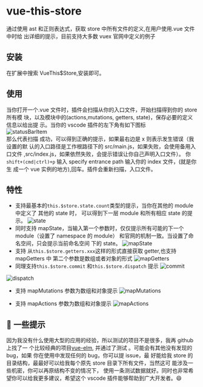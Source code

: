 # vue-this-store

通过使用 ast 和正则表达式，获取 store 中所有文件的定义,在用户使用.vue 文件中时给
出详细的提示，目前支持大多数 vuex 官网中定义的例子

## 安装

在扩展中搜索 VueThis\$Store,安装即可。

## 使用

当你打开一个.vue 文件时，插件会扫描从你的入口文件，开始扫描得到你的 store 所有模
块，以及模块中的(actions,mutations, getters, state)，保存必要的定义信息以给出提
示。当你的 vscode 插件的左下角有如下图标  
![statusBarItem](http://vue-this-store.test.upcdn.net/statusBarItem.jpg)  
那么代表扫描 成功，可以得到正确的提示，如果最右边是 x 则表示发生错误（我设置的默
认的入口路径是工作根路径下的 src/main.js，如果失败，会使用备用入口文件
,src/index.js，如果依然失败，会提示错误让你自己声明入口文件）。
你`shift+(cmd|ctrl)+p` 输入 specify entrance path 输入你的 index 文件，(就是你生
成一个 vue 实例的地方),回车。插件会重新扫描，入口文件。

## 特性

- 支持最基本的`this.$store.state.count`类型的提示，当你在其他的 module 中定义了
  其他的 state 时， 可以得到下一层 module 和所有相应 state 的提示。
  ![state](https://camo.githubusercontent.com/254611df3a09c9272d92ca5d992fd7550944e1a3/687474703a2f2f7675652d746869732d73746f72652e746573742e757063646e2e6e65742f73746174652e676966)
- 同时支持 mapState，当输入第一个参数时，仅仅提示所有可能的下一个 module（设置了
  namespace 的 module） 和官网的机制一致。当设置了命名空间，只会提示当前命名空间
  下的 state。 ![mapState](http://vue-this-store.test.upcdn.net/mapstate.gif)
- 支持 从`this.$store.getters.xxx`这样的形式直接获取 getter,也支持 mapGetters 中
  第二个参数是数组或者对象的形式
  ![mapGetters](http://vue-this-store.test.upcdn.net/mapgetters.gif)
- 同理支持`this.$store.commit` 和`this.$store.dispatch` 提示
  ![commit](http://vue-this-store.test.upcdn.net/commit.gif)

![dispatch](http://vue-this-store.test.upcdn.net/dispatch.gif)

- 支持 mapMutations 参数为数组和对象提示
  ![mapMutations](http://vue-this-store.test.upcdn.net/mapMutations.gif)

- 支持 mapActions 参数为数组和对象提示
  ![mapActions](http://vue-this-store.test.upcdn.net/mapActions.gif)

##  一些提示

因为我没有什么使用大型的应用的经验，所以测试的项目不是很多，我再 github 上找了一
个比较经典的项目[vue-elm](https://github.com/bailicangdu/vue2-elm), 并通过了测试
。可能会有其他没有发现的 bug，如果 你在使用中发现任何的 bug，你可以提 issue，最
好能给我 store 的目录结构，最最好可以给我每个原先 store 目录下所有文件，当然这可
能涉及一些机密，你可以再原结构不变的情况下， 使用一条测试数据就好。同时也非常希
望你可以给我更多建议，希望这个 vscode 插件能够帮助到广大开发者。:smile:
